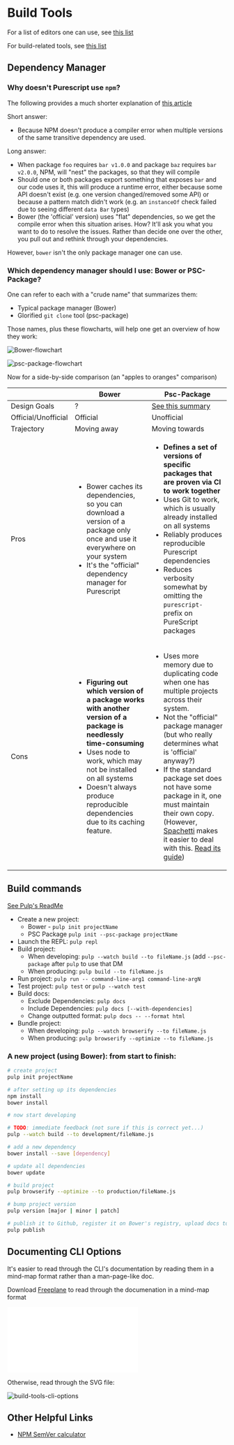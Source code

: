 # Build Tools

For a list of editors one can use, see [this list](https://github.com/purescript/documentation/blob/master/ecosystem/Editor-and-tool-support.md#editors)

For build-related tools, see [this list](https://github.com/purescript/documentation/blob/master/ecosystem/Editor-and-tool-support.md#build-tools-and-package-managers)

## Dependency Manager

### Why doesn't Purescript use `npm`?

The following provides a much shorter explanation of [this article](https://harry.garrood.me/blog/purescript-why-bower/)

Short answer:
- Because NPM doesn't produce a compiler error when multiple versions of the same transitive dependency are used.

Long answer:
- When package `foo` requires `bar v1.0.0` and package `baz` requires `bar v2.0.0`, NPM, will "nest" the packages, so that they will compile
- Should one or both packages export something that exposes `bar` and our code uses it, this will produce a runtime error, either because some API doesn't exist (e.g. one version changed/removed some API) or because a pattern match didn't work (e.g. an `instanceOf` check failed due to seeing different `data Bar` types)
- Bower (the 'official' version) uses "flat" dependencies, so we get the compile error when this situation arises. How? It'll ask you what you want to do to resolve the issues. Rather than decide one over the other, you pull out and rethink through your dependencies.

However, `bower` isn't the only package manager one can use.

### Which dependency manager should I use: Bower or PSC-Package?

One can refer to each with a "crude name" that summarizes them:
- Typical package manager (Bower)
- Glorified `git clone` tool (psc-package)

Those names, plus these flowcharts, will help one get an overview of how they work:

![Bower-flowchart](./bower-flowchart.svg)

![psc-package-flowchart](./psc-package-flowchart.svg)

Now for a side-by-side comparison (an "apples to oranges" comparison)

| | Bower | Psc-Package |
| - | - | - |
| Design Goals | ? | [See this summary](https://github.com/purescript/psc-package#design-goals)
| Official/Unofficial | Official | Unofficial
| Trajectory | Moving away | Moving towards
| Pros | <ul><li>Bower caches its dependencies, so you can download a version of a package only once and use it everywhere on your system</li><li>It's the "official" dependency manager for Purescript</li></ul> | <ul><li>**Defines a set of versions of specific packages that are proven via CI to work together**</li><li>Uses Git to work, which is usually already installed on all systems</li><li>Reliably produces reproducible Purescript dependencies</li><li>Reduces verbosity somewhat by omitting the `purescript-` prefix on PureScript packages</li></ul>
| Cons | <ul><li>**Figuring out which version of a package works with another version of a package is needlessly time-consuming**</li><li>Uses node to work, which may not be installed on all systems</li><li>Doesn't always produce reproducible dependencies due to its caching feature.</li></ul> | <ul><li>Uses more memory due to duplicating code when one has multiple projects across their system.</li><li>Not the "official" package manager (but who really determines what is 'official' anyway?)</li><li>If the standard package set does not have some package in it, one must maintain their own copy. (However, [Spachetti](https://github.com/justinwoo/spacchetti) makes it easier to deal with this. [Read its guide](https://spacchetti.readthedocs.io/en/latest/))</li></ul>

## Build commands

[See Pulp's ReadMe](https://github.com/purescript-contrib/pulp)

- Create a new project:
    - Bower - `pulp init projectName`
    - PSC Package `pulp init --psc-package projectName`
- Launch the REPL: `pulp repl`
- Build project:
    - When developing: `pulp --watch build --to fileName.js` (add `--psc-package` after `pulp` to use that DM
    - When producing: `pulp build --to fileName.js`
- Run project: `pulp run -- command-line-arg1 command-line-argN`
- Test project: `pulp test` or `pulp --watch test`
- Build docs:
    - Exclude Dependencies: `pulp docs`
    - Include Dependencies: `pulp docs [--with-dependencies]`
    - Change outputted format: `pulp docs -- --format html`
- Bundle project:
    - When developing: `pulp --watch browserify --to fileName.js`
    - When producing: `pulp browserify --optimize --to fileName.js`

### A new project (using Bower): from start to finish:
````bash
# create project
pulp init projectName

# after setting up its dependencies
npm install
bower install

# now start developing

# TODO: immediate feedback (not sure if this is correct yet...)
pulp --watch build --to development/fileName.js

# add a new dependency
bower install --save [dependency]

# update all dependencies
bower update

# build project
pulp browserify --optimize --to production/fileName.js

# bump project version
pulp version [major | minor | patch]

# publish it to Github, register it on Bower's registry, upload docs to Pursuit
pulp publish
````

## Documenting CLI Options

It's easier to read through the CLI's documentation by reading them in a mind-map format rather than a man-page-like doc.

Download [Freeplane](https://www.freeplane.org/) to read through the documenation in a mind-map format

![build-tools](./Purescript-Build-Tools.mm)

Otherwise, read through the SVG file:

![build-tools-cli-options](./Build-Tools-CLI-Options.svg)

## Other Helpful Links

- [NPM SemVer calculator](https://semver.npmjs.com/)
